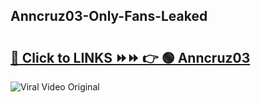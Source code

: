 
 ## Anncruz03-Only-Fans-Leaked

# <h2><a href="https://clipsfans.com/Anncruz03&ref=git">🔗 Click to LINKS ⏩⏩ 👉 🟢 Anncruz03 </a></h2>

<a href="https://clipsfans.com/Anncruz03&ref=git" rel="nofollow" data-target="animated-image.originalLink"><img src="https://i.ibb.co.com/xMMVF88/686577567.gif" alt="Viral Video Original" style="max-width: 100%; display: inline-block;" data-target="animated-image.originalImage"></a>
